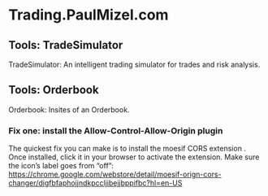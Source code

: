 # Trading.PaulMizel.com

## Tools: TradeSimulator
TradeSimulator: An intelligent trading simulator for trades and risk analysis.

## Tools: Orderbook
Orderbook: Insites of an Orderbook.


### Fix one: install the Allow-Control-Allow-Origin plugin
The quickest fix you can make is to install the moesif CORS extension . Once installed, click it in your browser to activate the extension. Make sure the icon’s label goes from “off”:
https://chrome.google.com/webstore/detail/moesif-orign-cors-changer/digfbfaphojjndkpccljibejjbppifbc?hl=en-US
